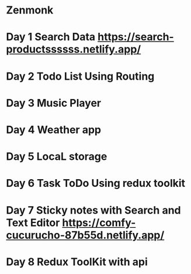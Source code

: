 # Zenmonk
# Day 1 Search Data  https://search-productssssss.netlify.app/
# Day 2 Todo List Using Routing
# Day 3 Music Player
# Day 4 Weather app
# Day 5 LocaL storage
# Day 6 Task ToDo Using redux toolkit    
# Day 7 Sticky notes with Search and Text Editor  https://comfy-cucurucho-87b55d.netlify.app/
# Day 8 Redux ToolKit with api
